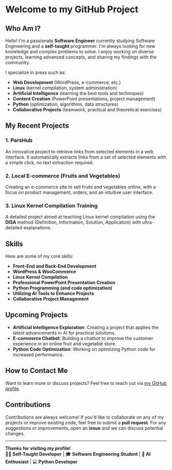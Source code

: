 # Welcome to my GitHub Project

## Who Am I?

Hello! I'm a passionate **Software Engineer** currently studying Software Engineering and a **self-taught** programmer. I'm always looking for new knowledge and complex problems to solve. I enjoy working on diverse projects, learning advanced concepts, and sharing my findings with the community.

I specialize in areas such as:
- **Web Development** (WordPress, e-commerce, etc.)
- **Linux** (kernel compilation, system administration)
- **Artificial Intelligence** (learning the best tools and techniques)
- **Content Creation** (PowerPoint presentations, project management)
- **Python** (optimization, algorithms, data structures)
- **Collaborative Projects** (teamwork, practical and theoretical exercises)

## My Recent Projects

### 1. **ParsHub**  
An innovative project to retrieve links from selected elements in a web interface. It automatically extracts links from a set of selected elements with a simple click, no text extraction required.

### 2. **Local E-commerce (Fruits and Vegetables)**  
Creating an e-commerce site to sell fruits and vegetables online, with a focus on product management, orders, and an intuitive user interface.

### 3. **Linux Kernel Compilation Training**  
A detailed project aimed at teaching Linux kernel compilation using the **DISA** method (Definition, Information, Solution, Application) with ultra-detailed explanations.

## Skills

Here are some of my core skills:
- **Front-End and Back-End Development**  
- **WordPress & WooCommerce**  
- **Linux Kernel Compilation**  
- **Professional PowerPoint Presentation Creation**  
- **Python Programming (and code optimization)**  
- **Utilizing AI Tools to Enhance Projects**  
- **Collaborative Project Management**

## Upcoming Projects

- **Artificial Intelligence Exploration**: Creating a project that applies the latest advancements in AI for practical solutions.
- **E-commerce Chatbot**: Building a chatbot to improve the customer experience in an online fruit and vegetable store.
- **Python Code Optimization**: Working on optimizing Python code for increased performance.

## How to Contact Me

Want to learn more or discuss projects? Feel free to reach out via [my GitHub profile](https://github.com/ShadowHaku54).

## Contributions

Contributions are always welcome! If you'd like to collaborate on any of my projects or improve existing code, feel free to submit a **pull request**. For any suggestions or improvements, open an **issue** and we can discuss potential changes.

---

**Thanks for visiting my profile!**  
👨‍💻 **Self-Taught Developer** | 🎓 **Software Engineering Student** | 🤖 **AI Enthusiast** | 💻 **Python Developer**


<!---
ShadowHaku54/ShadowHaku54 is a ✨ special ✨ repository because its `README.md` (this file) appears on your GitHub profile.
You can click the Preview link to take a look at your changes.
--->

